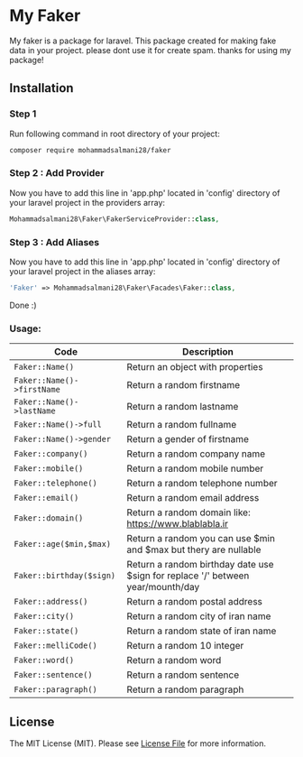 # My Faker
My faker is a package for laravel. This package created for making fake data in your project.
please dont use it for create spam.
thanks for using my package!


## Installation

### Step 1 

Run following command in root directory of your project:

```bash
composer require mohammadsalmani28/faker
```

### Step 2 : Add Provider

Now you have to add this line in 'app.php' located in 'config' directory of your laravel project in the providers array:

```php
Mohammadsalmani28\Faker\FakerServiceProvider::class,
```
### Step 3 : Add Aliases

Now you have to add this line in 'app.php' located in 'config' directory of your laravel project in the aliases array:

```php
'Faker' => Mohammadsalmani28\Faker\Facades\Faker::class,
```
Done :)

### Usage:

| Code | Description |
| --- | --- |
| ``` Faker::Name() ``` | Return an object with properties |
| ``` Faker::Name()->firstName ``` | Return a random firstname |
| ``` Faker::Name()->lastName ``` | Return a random lastname |
| ``` Faker::Name()->full ``` | Return a random fullname |
| ``` Faker::Name()->gender ``` | Return a gender of firstname |
| ``` Faker::company() ``` | Return a random company name |
| ``` Faker::mobile() ``` | Return a random mobile number |
| ``` Faker::telephone() ``` | Return a random telephone number |
| ``` Faker::email() ``` | Return a random email address |
| ``` Faker::domain() ``` | Return a random domain like: https://www.blablabla.ir |
| ``` Faker::age($min,$max) ``` | Return a random you can use $min and $max but thery are nullable |
| ``` Faker::birthday($sign) ``` | Return a random birthday date use $sign for replace '/' between year/mounth/day |
| ``` Faker::address() ``` | Return a random postal address |
| ``` Faker::city() ``` | Return a random city of iran name |
| ``` Faker::state() ``` | Return a random state of iran name |
| ``` Faker::melliCode() ``` | Return a random 10 integer |
| ``` Faker::word() ``` | Return a random word |
| ``` Faker::sentence() ``` | Return a random sentence |
| ``` Faker::paragraph() ``` | Return a random paragraph |

## License
The MIT License (MIT). Please see [License File](LICENSE) for more information.
